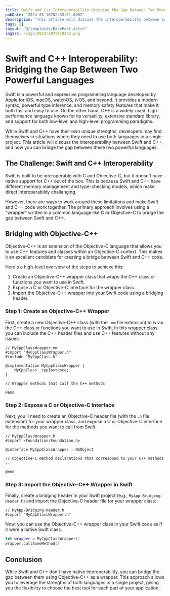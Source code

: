 ```yaml
---
title: Swift and C++ Interoperability Bridging the Gap Between Two Powerful Languages
pubDate: "2024-03-16T02:33:51.000Z"
description: "This article will discuss the interoperability between Swift and C++, and how you can bridge the gap between these two powerful languages."
tags: []
layout: "@/templates/BasePost.astro"
imgSrc: /imgs/2023/3972119242.png
---
```

# Swift and C++ Interoperability: Bridging the Gap Between Two Powerful Languages

Swift is a powerful and expressive programming language developed by Apple for iOS, macOS, watchOS, tvOS, and beyond. It provides a modern syntax, powerful type inference, and memory safety features that make it both fast and easy to use. On the other hand, C++ is a widely-used, high-performance language known for its versatility, extensive standard library, and support for both low-level and high-level programming paradigms.

While Swift and C++ have their own unique strengths, developers may find themselves in situations where they need to use both languages in a single project. This article will discuss the interoperability between Swift and C++, and how you can bridge the gap between these two powerful languages.

## The Challenge: Swift and C++ Interoperability

Swift is built to be interoperable with C and Objective-C, but it doesn't have native support for C++ out of the box. This is because Swift and C++ have different memory management and type-checking models, which make direct interoperability challenging. 

However, there are ways to work around these limitations and make Swift and C++ code work together. The primary approach involves using a "wrapper" written in a common language like C or Objective-C to bridge the gap between Swift and C++.

## Bridging with Objective-C++

Objective-C++ is an extension of the Objective-C language that allows you to use C++ features and classes within an Objective-C context. This makes it an excellent candidate for creating a bridge between Swift and C++ code. 

Here's a high-level overview of the steps to achieve this:

1. Create an Objective-C++ wrapper class that wraps the C++ class or functions you want to use in Swift.
2. Expose a C or Objective-C interface for the wrapper class.
3. Import the Objective-C++ wrapper into your Swift code using a bridging header.

### Step 1: Create an Objective-C++ Wrapper

First, create a new Objective-C++ class (with the `.mm` file extension) to wrap the C++ class or functions you want to use in Swift. In this wrapper class, you can include the C++ header files and use C++ features without any issues.

```objc
// MyCppClassWrapper.mm
#import "MyCppClassWrapper.h"
#include "MyCppClass.h"

@implementation MyCppClassWrapper {
    MyCppClass _cppInstance;
}

// Wrapper methods that call the C++ methods
...
@end
```

### Step 2: Expose a C or Objective-C Interface

Next, you'll need to create an Objective-C header file (with the `.h` file extension) for your wrapper class, and expose a C or Objective-C interface for the methods you want to call from Swift.

```objc
// MyCppClassWrapper.h
#import <Foundation/Foundation.h>

@interface MyCppClassWrapper : NSObject

// Objective-C method declarations that correspond to your C++ methods
...

@end
```

### Step 3: Import the Objective-C++ Wrapper in Swift

Finally, create a bridging header in your Swift project (e.g., `MyApp-Bridging-Header.h`) and import the Objective-C header file for your wrapper class:

```objc
// MyApp-Bridging-Header.h
#import "MyCppClassWrapper.h"
```

Now, you can use the Objective-C++ wrapper class in your Swift code as if it were a native Swift class:

```swift
let wrapper = MyCppClassWrapper()
wrapper.callSomeMethod()
```

## Conclusion

While Swift and C++ don't have native interoperability, you can bridge the gap between them using Objective-C++ as a wrapper. This approach allows you to leverage the strengths of both languages in a single project, giving you the flexibility to choose the best tool for each part of your application.
